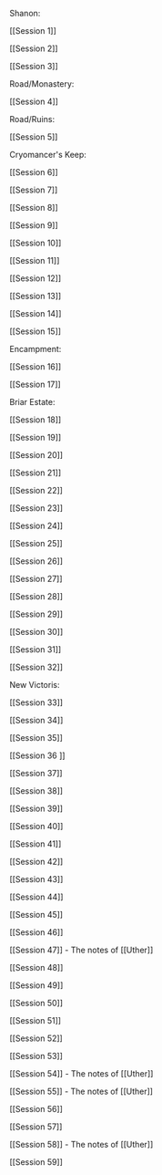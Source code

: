 Shanon:

[[Session 1]]

[[Session 2]]

[[Session 3]]

Road/Monastery:

[[Session 4]]

Road/Ruins:

[[Session 5]]

Cryomancer's Keep:

[[Session 6]]

[[Session 7]]

[[Session 8]]

[[Session 9]]

[[Session 10]]

[[Session 11]]

[[Session 12]]

[[Session 13]]

[[Session 14]]

[[Session 15]]

Encampment:

[[Session 16]]

[[Session 17]]

Briar Estate:

[[Session 18]]

[[Session 19]]

[[Session 20]]

[[Session 21]]

[[Session 22]]

[[Session 23]]

[[Session 24]]

[[Session 25]]

[[Session 26]]

[[Session 27]]

[[Session 28]]

[[Session 29]]

[[Session 30]]

[[Session 31]]

[[Session 32]]

New Victoris:

[[Session 33]] 

[[Session 34]]

[[Session 35]]

[[Session 36 ]]

[[Session 37]]

[[Session 38]]

[[Session 39]]

[[Session 40]]

[[Session 41]] 

[[Session 42]]

[[Session 43]]

[[Session 44]]

[[Session 45]] 

[[Session 46]] 

[[Session 47]] - The notes of [[Uther]]

[[Session 48]]

[[Session 49]]

[[Session 50]]

[[Session 51]]

[[Session 52]]

[[Session 53]]

[[Session 54]] - The notes of [[Uther]]

[[Session 55]] - The notes of [[Uther]]

[[Session 56]] 

[[Session 57]]

[[Session 58]] - The notes of [[Uther]] 

[[Session 59]]




